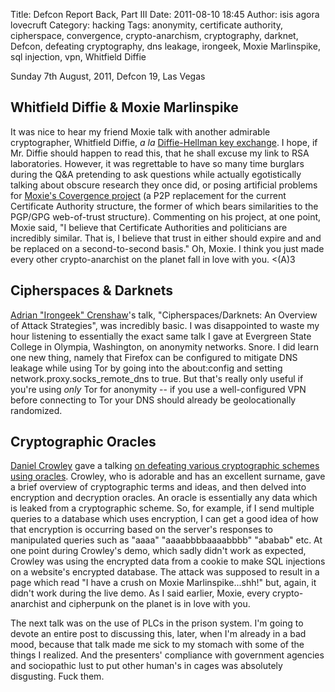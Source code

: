 Title: Defcon Report Back, Part III
Date: 2011-08-10 18:45
Author: isis agora lovecruft
Category: hacking
Tags: anonymity, certificate authority, cipherspace, convergence, crypto-anarchism, cryptography, darknet, Defcon, defeating cryptography, dns leakage, irongeek, Moxie Marlinspike, sql injection, vpn, Whitfield Diffie

Sunday 7th August, 2011, Defcon 19, Las Vegas

Whitfield Diffie & Moxie Marlinspike
------------------------------------

It was nice to hear my friend Moxie talk with another admirable
cryptographer, Whitfield Diffie, *a la* [Diffie-Hellman key exchange][].
I hope, if Mr. Diffie should happen to read this, that he shall excuse
my link to RSA laboratories. However, it was regrettable to have so many
time burglars during the Q&A pretending to ask questions while actually
egotistically talking about obscure research they once did, or posing
artificial problems for [Moxie's Covergence project][] (a P2P
replacement for the current Certificate Authority structure, the former
of which bears similarities to the PGP/GPG web-of-trust structure).
Commenting on his project, at one point, Moxie said, "I believe that
Certificate Authorities and politicians are incredibly similar. That is,
I believe that trust in either should expire and and be replaced on a
second-to-second basis." Oh, Moxie. I think you just made every other
crypto-anarchist on the planet fall in love with you. \<(A)3

Cipherspaces & Darknets
-----------------------

[Adrian "Irongeek" Crenshaw][]'s talk, "Cipherspaces/Darknets: An
Overview of Attack Strategies", was incredibly basic. I was disappointed
to waste my hour listening to essentially the exact same talk I gave at
Evergreen State College in Olympia, Washington, on anonymity networks.
Snore. I did learn one new thing, namely that Firefox can be configured
to mitigate DNS leakage while using Tor by going into the about:config
and setting network.proxy.socks\_remote\_dns to true. But that's really
only useful if you're using *only* Tor for anonymity -- if you use a
well-configured VPN before connecting to Tor your DNS should already be
geolocationally randomized.

Cryptographic Oracles
---------------------

[Daniel Crowley][] gave a talking [on defeating various cryptographic
schemes using oracles][]. Crowley, who is adorable and has an excellent
surname, gave a brief overview of cryptographic terms and ideas, and
then delved into encryption and decryption oracles. An oracle is
essentially any data which is leaked from a cryptographic scheme. So,
for example, if I send multiple queries to a database which uses
encryption, I can get a good idea of how that encryption is occurring
based on the server's responses to manipulated queries such as "aaaa"
"aaaabbbbaaaabbbb" "ababab" etc. At one point during Crowley's demo,
which sadly didn't work as expected, Crowley was using the encrypted
data from a cookie to make SQL injections on a website's encrypted
database. The attack was supposed to result in a page which read "I have
a crush on Moxie Marlinspike...shh!" but, again, it didn't work during
the live demo. As I said earlier, Moxie, every crypto-anarchist and
cipherpunk on the planet is in love with you.

The next talk was on the use of PLCs in the prison system. I'm going to
devote an entire post to discussing this, later, when I'm already in a
bad mood, because that talk made me sick to my stomach with some of the
things I realized. And the presenters' compliance with government
agencies and sociopathic lust to put other human's in cages was
absolutely disgusting. Fuck them.

 

  [Diffie-Hellman key exchange]: https://www.rsa.com/rsalabs/node.asp?id=2248
  [Moxie's Covergence project]: http://convergence.io
  [Adrian "Irongeek" Crenshaw]: http://www.irongeek.com/
  [Daniel Crowley]: http://twitter.com/dan_crowley
  [on defeating various cryptographic schemes using oracles]: https://good.net/dl/k4r3lj/DEFCON19/DEFCON-19-Crowley-Cryptographic-Oracles.pdf
